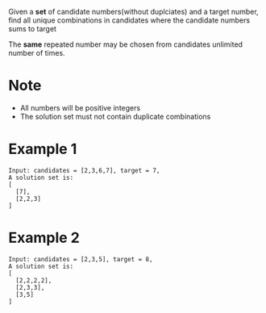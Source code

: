 Given a **set** of candidate numbers(without duplciates) and a target number, find all unique combinations in candidates where the candidate numbers sums to target

The **same** repeated number may be chosen from candidates unlimited number of times.

# Note
- All numbers will be positive integers
- The solution set must not contain duplicate combinations

# Example 1

```
Input: candidates = [2,3,6,7], target = 7,
A solution set is:
[
  [7],
  [2,2,3]
]
```

# Example 2

```
Input: candidates = [2,3,5], target = 8,
A solution set is:
[
  [2,2,2,2],
  [2,3,3],
  [3,5]
]
```